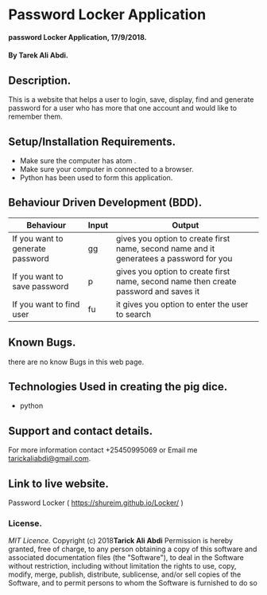 # Password Locker Application

#### password Locker Application, 17/9/2018.

#### By **Tarek Ali Abdi.**

## Description.
This is a website that helps a user to login, save, display, find and generate password for a user who has
more that one account and would like to remember them.  
## Setup/Installation Requirements.
* Make sure the computer has atom .
* Make sure your computer in connected to a browser.
* Python has been used to form this application.

## Behaviour Driven Development (BDD).
|Behaviour                     |  Input                        | Output            |
|------------------------------|-------------------------------|-------------------|
|If you want to generate password | gg| gives you option to create first name, second name and it generatees a password for you |
|If you want to save password  | p | gives you option to create first name, second name then create password and saves it |
|If you want to find user | fu| it gives you option to enter the user to search |

## Known Bugs.
there are no know Bugs in this web page.

## Technologies Used in creating the pig dice.
* python

## Support and contact details.
For more information contact +25450995069 or Email me tarickaliabdi@gmail.com.

## Link to live website.
Password Locker ( https://shureim.github.io/Locker/ )


### License.
*MIT Licence.*
Copyright (c) 2018**Tarick Ali Abdi**
Permission is hereby granted, free of charge, to any person obtaining a copy of this software and 
associated documentation files (the "Software"), to deal in the Software without restriction, including 
without limitation the rights to use, copy, modify, merge, publish, distribute, sublicense, and/or sell 
copies of the Software, and to permit persons to whom the Software is furnished to do so
